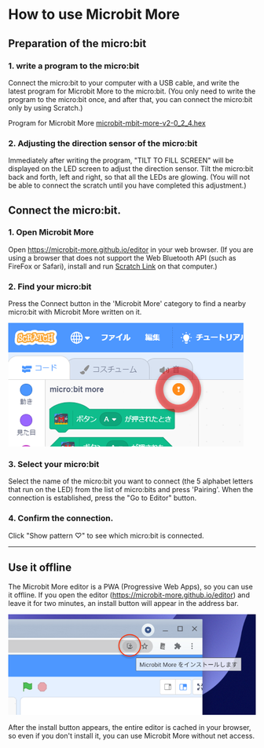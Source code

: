 # How to use Microbit More

## Preparation of the micro:bit

### 1. write a program to the micro:bit
Connect the micro:bit to your computer with a USB cable, and write the latest program for Microbit More to the micro:bit. (You only need to write the program to the micro:bit once, and after that, you can connect the micro:bit only by using Scratch.)

Program for Microbit More [microbit-mbit-more-v2-0_2_4.hex](https://github.com/microbit-more/pxt-mbit-more-v2/releases/download/0.2.4/microbit-mbit-more-v2-0_2_4.hex)

### 2. Adjusting the direction sensor of the micro:bit
Immediately after writing the program, "TILT TO FILL SCREEN" will be displayed on the LED screen to adjust the direction sensor. Tilt the micro:bit back and forth, left and right, so that all the LEDs are glowing. (You will not be able to connect the scratch until you have completed this adjustment.)

## Connect the micro:bit.

### 1. Open Microbit More

Open https://microbit-more.github.io/editor in your web browser.
(If you are using a browser that does not support the Web Bluetooth API (such as FireFox or Safari), install and run [Scratch Link](https://scratch.mit.edu/microbit) on that computer.)

### 2. Find your micro:bit

Press the Connect button in the 'Microbit More' category to find a nearby micro:bit with Microbit More written on it.

![](microbit_more-connect_button-disconnected.png)

### 3. Select your micro:bit

Select the name of the micro:bit you want to connect (the 5 alphabet letters that run on the LED) from the list of micro:bits and press 'Pairing'.
When the connection is established, press the "Go to Editor" button.

### 4. Confirm the connection.

Click "Show pattern ♡" to see which micro:bit is connected.

____
## Use it offline

The Microbit More editor is a PWA (Progressive Web Apps), so you can use it offline.
If you open the editor (https://microbit-more.github.io/editor) and leave it for two minutes, an install button will appear in the address bar.

![](microbit_more-install_button.png ':size=400')

After the install button appears, the entire editor is cached in your browser, so even if you don't install it, you can use Microbit More without net access.
